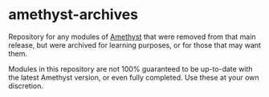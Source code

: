 # amethyst-archives
Repository for any modules of [Amethyst](https://github.com/ClarityMoe/Amethyst) that were removed from that main release, but were archived for learning purposes, or for those that may want them.

Modules in this repository are not 100% guaranteed to be up-to-date with the latest Amethyst version, or even fully completed. Use these at your own discretion.